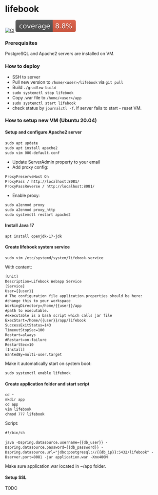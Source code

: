 # lifebook
[![CI](https://github.com/rockmanck/lifebook/actions/workflows/main.yml/badge.svg)](https://github.com/rockmanck/lifebook/actions/workflows/main.yml)
![Coverage](.github/badges/jacoco.svg)

### Prerequisites
PostgreSQL and Apache2 servers are installed on VM.

### How to deploy
* SSH to server
* Pull new version to `/home/<user>/lifebook` via `git pull`
* Build `./gradlew build`
* `sudo systemctl stop lifebook`
* Copy .war file to `/home/<user>/app`
* `sudo systemctl start lifebook`
* check status by `journalctl -f`. If server fails to start - reset VM.

### How to setup new VM (Ubuntu 20.04)
#### Setup and configure Apache2 server
```shell
sudo apt update
sudo apt install apache2
sudo vim 000-default.conf
```
* Update ServerAdmin property to your email
* Add proxy config:
```text
ProxyPreserveHost On
ProxyPass / http://localhost:8081/
ProxyPassReverse / http://localhost:8081/
```

* Enable proxy:
```shell
sudo a2enmod proxy
sudo a2enmod proxy_http
sudo systemctl restart apache2
```

#### Install Java 17
```shell
apt install openjdk-17-jdk
```

#### Create lifebook system service
```shell
sudo vim /etc/systemd/system/lifebook.service
```

With content:
```properties
[Unit]
Description=Lifebook Webapp Service
[Service]
User={{user}}
# The configuration file application.properties should be here:
#change this to your workspace
WorkingDirectory=/home/{{user}}/app
#path to executable. 
#executable is a bash script which calls jar file
ExecStart=/home/{{user}}/app/lifebook
SuccessExitStatus=143
TimeoutStopSec=100
Restart=always
#Restart=on-failure
RestartSec=10
[Install]
WantedBy=multi-user.target
```

Make it automatically start on system boot:
```shell
sudo systemctl enable lifebook
```

#### Create application folder and start script
```shell
cd ~
mkdir app
cd app
vim lifebook
chmod 777 lifebook
```

Script:
```shell
#!/bin/sh

java -Dspring.datasource.username={{db_user}} -Dspring.datasource.password={{db_password}} -Dspring.datasource.url="jdbc:postgresql://{{db_ip}}:5432/lifebook" -Dserver.port=8081 -jar application.war -Xmx400M
```

Make sure application.war located in ~/app folder.

#### Setup SSL
TODO